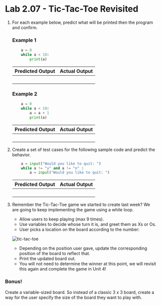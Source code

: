 # Lab 2.07 - Tic-Tac-Toe Revisited

1. For each example below, predict what will be printed then the program and confirm.

    ### Example 1
    ```python
        a = 0
        while a < 10: 
            print(a)
    ```
   | **Predicted Output** | **Actual Output** |
   | --- | --- |
   |<br> |<br> | 

    ### Example 2
    ```python
        a = 0
        while a < 10: 
            a = a + 1
            print(a)
    ```
   | **Predicted Output** | **Actual Output** |
   | --- | --- |
   |<br> |<br> | 


2. Create a set of test cases for the following sample code and predict the behavior.  

    ```python
        a = input("Would you like to quit: ")
        while a != "y" and a != "n" :
            a = input("Would you like to quit: ")
    ```
    | **Predicted Output** | **Actual Output** |
    | --- | --- |
    |<br> |<br> | 

3) Remember the Tic-Tac-Toe game we started to create last week? We are going to keep implementing the game using a while loop.

    * Allow users to keep playing (max 9 times).
    * Use variables to decide whose turn it is, and greet them as Xs or Os.
    * User picks a location on the board according to the number: 

    ![tic-tac-toe](https://encrypted-tbn3.gstatic.com/images?q=tbn:ANd9GcRrA_MowUM-KZXl1CpkrQhi8W505dM3cxZG1787i9qFz8KefqFkIQ)

    * Depending on the position user gave, update the corresponding position of the board to reflect that.
    * Print the updated board out.
    * You will not need to determine the winner at this point, we will revisit this again and complete the game in Unit 4!

### Bonus! 
Create a variable-sized board. So instead of a classic 3 x 3 board, create a way for the user specify the size of the board they want to play with. 
